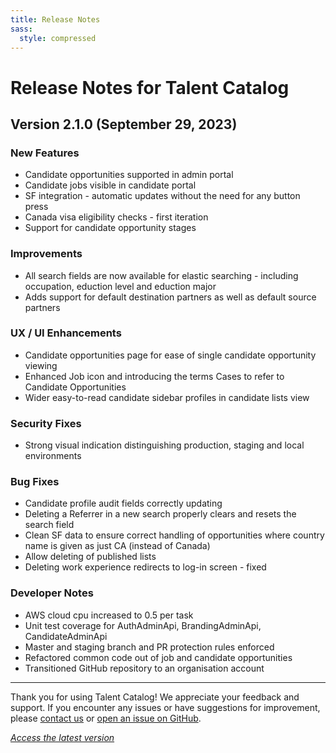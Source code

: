 ```yaml
---
title: Release Notes
sass:
  style: compressed
---
```


# Release Notes for Talent Catalog

## Version 2.1.0 (September 29, 2023)

### New Features

- Candidate opportunities supported in admin portal
- Candidate jobs visible in candidate portal
- SF integration - automatic updates without the need for any button press
- Canada visa eligibility checks - first iteration
- Support for candidate opportunity stages

### Improvements

- All search fields are now available for elastic searching - including occupation, eduction level and eduction major
- Adds support for default destination partners as well as default source partners

### UX / UI Enhancements

- Candidate opportunities page for ease of single candidate opportunity viewing
- Enhanced Job icon and introducing the terms Cases to refer to Candidate Opportunities
- Wider easy-to-read candidate sidebar profiles in candidate lists view


### Security Fixes

- Strong visual indication distinguishing production, staging and local environments

### Bug Fixes

- Candidate profile audit fields correctly updating
- Deleting a Referrer in a new search properly clears and resets the search field
- Clean SF data to ensure correct handling of opportunities where country name is given as just CA (instead of Canada)
- Allow deleting of published lists
- Deleting work experience redirects to log-in screen - fixed

### Developer Notes

- AWS cloud cpu increased to 0.5 per task
- Unit test coverage for AuthAdminApi, BrandingAdminApi, CandidateAdminApi
- Master and staging branch and PR protection rules enforced 
- Refactored common code out of job and candidate opportunities
- Transitioned GitHub repository to an organisation account


---

Thank you for using Talent Catalog! We appreciate your feedback and support. If you encounter any issues or have suggestions for improvement, please [contact us](mailto:support@talentcatalog.org) or [open an issue on GitHub](https://github.com/Talent-Catalog/talentcatalog/issues).

*[Access the latest version](https://tctalent.org/admin-portal/login)*
